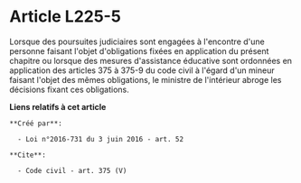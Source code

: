 # Article L225-5

Lorsque des poursuites judiciaires sont engagées à l'encontre d'une personne faisant l'objet d'obligations fixées en
application du présent chapitre ou lorsque des mesures d'assistance éducative sont ordonnées en application des articles 375
à 375-9 du code civil à l'égard d'un mineur faisant l'objet des mêmes obligations, le ministre de l'intérieur abroge les
décisions fixant ces obligations.

**Liens relatifs à cet article**

	**Créé par**:

	  - Loi n°2016-731 du 3 juin 2016 - art. 52

	**Cite**:

	  - Code civil - art. 375 (V)
